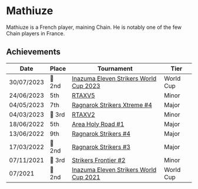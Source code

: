 # Mathiuze

Mathiuze is a French player, maining Chain. He is notably one of the few
Chain players in France.

## Achievements

| Date | Place | Tournament | Tier |
| - | - | - | - |
| 30/07/2023 |:2nd_place_medal: 2nd | [Inazuma Eleven Strikers World Cup 2023](../../tournaments/worldcup23.md) | World Cup |
| 24/06/2023 | 5th | [RTAXV5](../../tournaments/rtaxv/rtaxv5.md) | Minor |
| 04/05/2023 | 7th | [Ragnarok Strikers Xtreme #4](../../tournaments/ragna/ragnax4.md) | Major |
| 04/03/2023 |:3rd_place_medal: 3rd | [RTAXV2](../../tournaments/rtaxv/rtaxv2.md) | Minor |
| 18/06/2022 | 5th | [Area Holy Road #1](../../tournaments/misc/holyroad1.md) | Major |
| 13/06/2022 | 9th | [Ragnarok Strikers #4](../../tournaments/ragna/ragna4.md) | Major |
| 17/03/2022 |:2nd_place_medal: 2nd | [Ragnarok Strikers #3](../../tournaments/ragna/ragna3.md) | Major |
| 07/11/2021 |:3rd_place_medal: 3rd | [Strikers Frontier #2](../../tournaments/sf/sf2.md) | Minor |
| 07/2021 |:2nd_place_medal: 2nd | [Inazuma Eleven Strikers World Cup 2021](../../tournaments/worldcup21.md) | World Cup |
